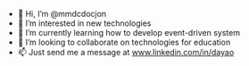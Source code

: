 - 👋 Hi, I’m @mmdcdocjon
- 👀 I’m interested in new technologies
- 🌱 I’m currently learning how to develop event-driven system
- 💞️ I’m looking to collaborate on technologies for education
- 📫 Just send me a message at www.linkedin.com/in/dayao

<!---
mmdcdocjon/mmdcdocjon is a ✨ special ✨ repository because its `README.md` (this file) appears on your GitHub profile.
You can click the Preview link to take a look at your changes.
--->
